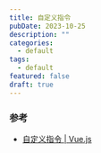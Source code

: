 ```yaml
---
title: 自定义指令
pubDate: 2023-10-25
description: ""
categories:
  - default
tags:
  - default
featured: false
draft: true
---
```

### 参考

- [自定义指令 | Vue.js](https://cn.vuejs.org/guide/reusability/custom-directives.html)